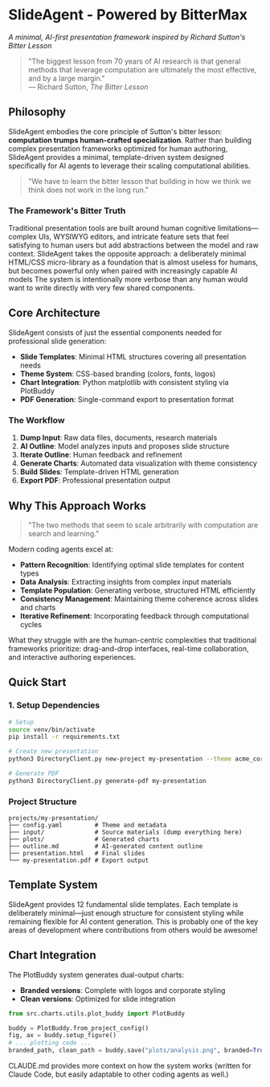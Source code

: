 # SlideAgent - Powered by BitterMax

*A minimal, AI-first presentation framework inspired by Richard Sutton's Bitter Lesson*

> "The biggest lesson from 70 years of AI research is that general methods that leverage computation are ultimately the most effective, and by a large margin."  
> — Richard Sutton, *The Bitter Lesson*

## Philosophy

SlideAgent embodies the core principle of Sutton's bitter lesson: **computation trumps human-crafted specialization**. Rather than building complex presentation frameworks optimized for human authoring, SlideAgent provides a minimal, template-driven system designed specifically for AI agents to leverage their scaling computational abilities.

> "We have to learn the bitter lesson that building in how we think we think does not work in the long run."

### The Framework's Bitter Truth

Traditional presentation tools are built around human cognitive limitations—complex UIs, WYSIWYG editors, and intricate feature sets that feel satisfying to human users but add abstractions between the model and raw context. SlideAgent takes the opposite approach: a deliberately minimal HTML/CSS micro-library as a foundation that is almost useless for humans, but becomes powerful only when paired with increasingly capable AI models The system is intentionally more verbose than any human would want to write directly with very few shared components. 

## Core Architecture

SlideAgent consists of just the essential components needed for professional slide generation:

- **Slide Templates**: Minimal HTML structures covering all presentation needs
- **Theme System**: CSS-based branding (colors, fonts, logos)  
- **Chart Integration**: Python matplotlib with consistent styling via PlotBuddy
- **PDF Generation**: Single-command export to presentation format

### The Workflow

1. **Dump Input**: Raw data files, documents, research materials
2. **AI Outline**: Model analyzes inputs and proposes slide structure  
3. **Iterate Outline**: Human feedback and refinement
4. **Generate Charts**: Automated data visualization with theme consistency
5. **Build Slides**: Template-driven HTML generation
6. **Export PDF**: Professional presentation output

## Why This Approach Works

> "The two methods that seem to scale arbitrarily with computation are search and learning."

Modern coding agents excel at:
- **Pattern Recognition**: Identifying optimal slide templates for content types
- **Data Analysis**: Extracting insights from complex input materials  
- **Template Population**: Generating verbose, structured HTML efficiently
- **Consistency Management**: Maintaining theme coherence across slides and charts
- **Iterative Refinement**: Incorporating feedback through computational cycles

What they struggle with are the human-centric complexities that traditional frameworks prioritize: drag-and-drop interfaces, real-time collaboration, and interactive authoring experiences.

## Quick Start

### 1. Setup Dependencies
```bash
# Setup
source venv/bin/activate
pip install -r requirements.txt

# Create new presentation
python3 DirectoryClient.py new-project my-presentation --theme acme_corp

# Generate PDF
python3 DirectoryClient.py generate-pdf my-presentation
```

### Project Structure
```
projects/my-presentation/
├── config.yaml         # Theme and metadata
├── input/              # Source materials (dump everything here)
├── plots/              # Generated charts  
├── outline.md          # AI-generated content outline
├── presentation.html   # Final slides
└── my-presentation.pdf # Export output
```

## Template System

SlideAgent provides 12 fundamental slide templates. Each template is deliberately minimal—just enough structure for consistent styling while remaining flexible for AI content generation. This is probably one of the key areas of development where contributions from others would be awesome!

## Chart Integration

The PlotBuddy system generates dual-output charts:
- **Branded versions**: Complete with logos and corporate styling
- **Clean versions**: Optimized for slide integration

```python
from src.charts.utils.plot_buddy import PlotBuddy

buddy = PlotBuddy.from_project_config()
fig, ax = buddy.setup_figure()
# ... plotting code ...
branded_path, clean_path = buddy.save("plots/analysis.png", branded=True)
```


CLAUDE.md provides more context on how the system works (written for Claude Code, but easily adaptable to other coding agents as well.)